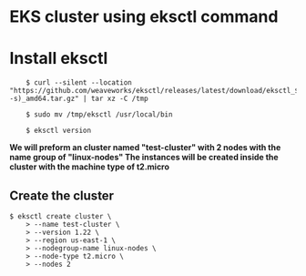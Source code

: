 # EKS cluster using eksctl command 

# Install eksctl

```shell
    $ curl --silent --location "https://github.com/weaveworks/eksctl/releases/latest/download/eksctl_$(uname -s)_amd64.tar.gz" | tar xz -C /tmp

    $ sudo mv /tmp/eksctl /usr/local/bin

    $ eksctl version
```
   
   
**We will preform an cluster named "test-cluster" with 2 nodes with the name group of "linux-nodes" 
The instances will be created inside the cluster with the machine type of t2.micro** 

## Create the cluster
```shell
$ eksctl create cluster \
    > --name test-cluster \
    > --version 1.22 \ 
    > --region us-east-1 \ 
    > --nodegroup-name linux-nodes \
    > --node-type t2.micro \
    > --nodes 2
```